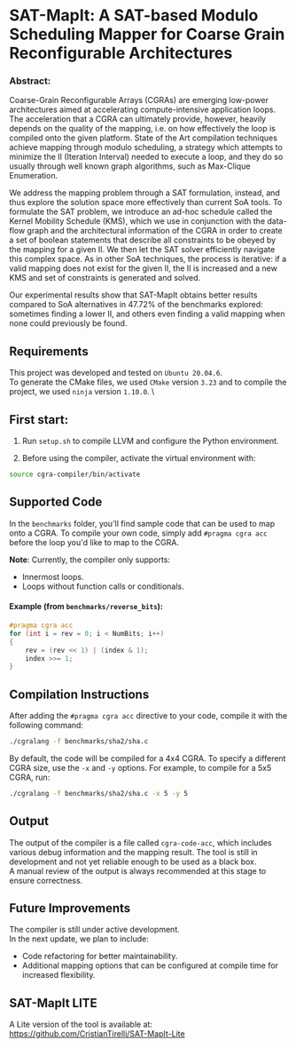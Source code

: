 # SAT-MapIt: A SAT-based Modulo Scheduling Mapper for Coarse Grain Reconfigurable Architectures


### Abstract:

Coarse-Grain Reconfigurable Arrays (CGRAs) are emerging low-power architectures aimed at accelerating compute-intensive application loops.
The acceleration that a CGRA can ultimately provide, however, heavily depends on the quality of the mapping, i.e. on how effectively the loop is compiled onto the given platform. State of the Art compilation techniques achieve mapping through modulo scheduling, a strategy which  attempts to minimize the II (Iteration Interval) needed to execute a loop, and they do so usually through well known graph algorithms, such as Max-Clique Enumeration.


We address the mapping problem through a SAT formulation, instead, and thus explore the solution space more effectively than current SoA tools.
To formulate the SAT problem, we introduce an ad-hoc schedule called the Kernel Mobility Schedule (KMS), which we use in conjunction with  the data-flow graph and the architectural information of the CGRA in order to create a set of boolean statements that describe all constraints to be obeyed by the mapping for a given II. We then let  the SAT solver efficiently navigate this complex space. As in other SoA techniques, the process is iterative: if a valid mapping does not exist for the given II, the II is increased and a new KMS and set of constraints is generated and solved.

Our experimental results show that SAT-MapIt obtains better results compared to SoA alternatives in 47.72% of the benchmarks explored: sometimes finding a lower II, and others even finding a valid mapping when none could previously be found.

## Requirements 
This project was developed and tested on `Ubuntu 20.04.6`. \
To generate the CMake files, we used `CMake` version `3.23` and to compile  the project, we used `ninja` version `1.10.0`. \

## First start:
1. Run `setup.sh` to compile LLVM and configure the Python environment.
2) Before using the compiler, activate the virtual environment with:
``` bash
source cgra-compiler/bin/activate
```



## Supported Code
In the `benchmarks` folder, you'll find sample code that can be used to map onto a CGRA. 
To compile your own code, simply add  ```#pragma cgra acc``` before the loop you'd like to map to the CGRA.

**Note**: Currently, the compiler only supports:
- Innermost loops.
- Loops without function calls or conditionals.

#### Example (from `benchmarks/reverse_bits`):
```c
#pragma cgra acc
for (int i = rev = 0; i < NumBits; i++)
{
    rev = (rev << 1) | (index & 1);
    index >>= 1;
}
```



## Compilation Instructions
After adding the ```#pragma cgra acc```  directive to your code, compile it with the following command:

```bash
./cgralang -f benchmarks/sha2/sha.c
```

By default, the code will be compiled for a 4x4 CGRA. To specify a different CGRA size, use the `-x` and `-y` options. For example, to compile for a 5x5 CGRA, run:

```bash
./cgralang -f benchmarks/sha2/sha.c -x 5 -y 5
```
## Output
The output of the compiler is a file called `cgra-code-acc`, which includes various debug information and the mapping result. The tool is still in development and not yet reliable enough to be used as a black box. \
A manual review of the output is always recommended at this stage to ensure correctness.

## Future Improvements
The compiler is still under active development. \
In the next update, we plan to include:
- Code refactoring for better maintainability.
- Additional mapping options that can be configured at compile time for increased flexibility.

## SAT-MapIt LITE
A Lite version of the tool is available at: https://github.com/CristianTirelli/SAT-MapIt-Lite
